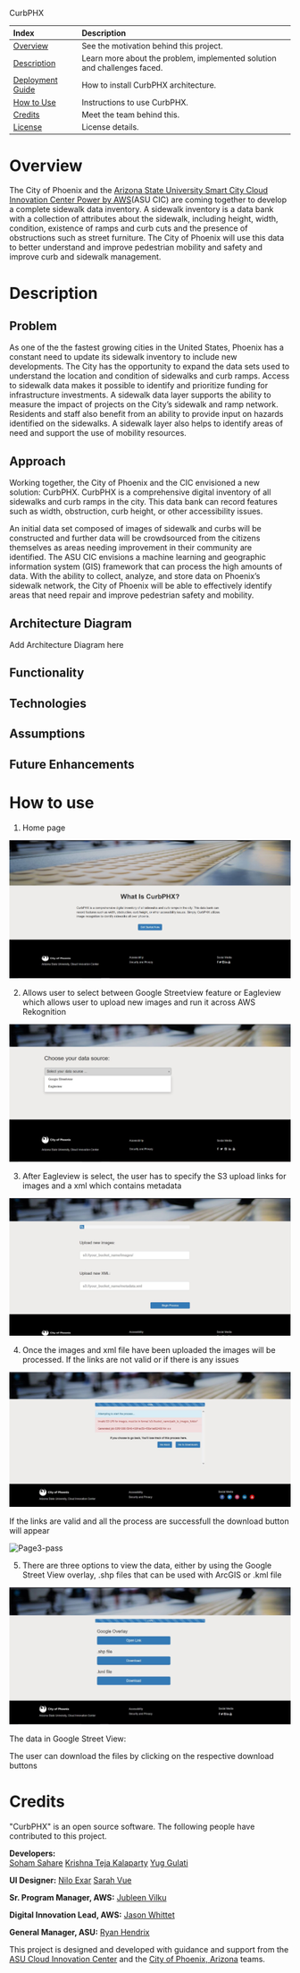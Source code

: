 CurbPHX

|Index| Description|
|:----------------|:-----------|
| [Overview](#overview)         |     See the motivation behind this project.    | 
| [Description](#description)         |     Learn more about the problem, implemented solution and challenges faced.    | 
| [Deployment Guide](#deployment-guide)         |    How to install CurbPHX architecture. |
| [How to Use](#how-to-use)       |     Instructions to use CurbPHX.   |
| [Credits](#credits)      |     Meet the team behind this.     |
| [License](#license)      |     License details.     |



# Overview
The City of Phoenix and the [Arizona State University Smart City Cloud Innovation Center Power by AWS](https://smartchallenges.asu.edu/)(ASU CIC) are coming together to develop a complete sidewalk data inventory. A sidewalk inventory is a data bank with a collection of attributes about the sidewalk, including height, width, condition, existence of ramps and curb cuts and the presence of obstructions such as street furniture. The City of Phoenix will use this data to better understand and improve pedestrian mobility and safety and improve curb and sidewalk management.  


# Description

## Problem
As one of the the fastest growing cities in the United States, Phoenix has a constant need to update its sidewalk inventory to include new developments. The City has the opportunity to expand the data sets used to understand the location and condition of sidewalks and curb ramps. Access to sidewalk data makes it possible to identify and prioritize funding for infrastructure investments. A sidewalk data layer supports the ability to measure the impact of projects on the City’s sidewalk and ramp network. Residents and staff also benefit from an ability to provide input on hazards identified on the sidewalks. A sidewalk layer also helps to identify areas of need and support the use of mobility resources.

## Approach
Working together, the City of Phoenix and the CIC envisioned a new solution: CurbPHX. CurbPHX is a comprehensive digital inventory of all sidewalks and curb ramps in the city. This data bank can record features such as width, obstruction, curb height, or other accessibility issues. 

An initial data set composed of images of sidewalk and curbs will be constructed and further data will be crowdsourced from the citizens themselves as areas needing improvement in their community are identified. The ASU CIC envisions a machine learning and geographic information system (GIS) framework that can process the high amounts of data. With the ability to collect, analyze, and store data on Phoenix’s sidewalk network, the City of Phoenix will be able to effectively identify areas that need repair and improve pedestrian safety and mobility. 

## Architecture Diagram

Add Architecture Diagram here


## Functionality 



## Technologies




## Assumptions





## Future Enhancements






# How to use
1. Home page

![Page1](https://github.com/ASUCICREPO/CurbPHX/blob/main/images/page1.JPG)


2. Allows user to select between Google Streetview feature or Eagleview which allows user to upload new images and run it across AWS Rekognition

![Page2](https://github.com/ASUCICREPO/CurbPHX/blob/main/images/page2.JPG)


3. After Eagleview is select, the user has to specify the S3 upload links for images and a xml which contains metadata 

![Page3](https://github.com/ASUCICREPO/CurbPHX/blob/main/images/page3-Eagleview.JPG)

4. Once the images and xml file have been uploaded the images will be processed.
If the links are not valid or if there is any issues

![Page3-fail](https://github.com/ASUCICREPO/CurbPHX/blob/main/images/page3-fail.JPG)

If the links are valid and all the process are successfull the download button will appear

![Page3-pass](https://github.com/ASUCICREPO/CurbPHX/blob/main/images/page3-pass.JPG)

5. There are three options to view the data, either by using the Google Street View overlay, .shp files that can be used with ArcGIS or .kml file

![Page4](https://github.com/ASUCICREPO/CurbPHX/blob/main/images/page4.JPG)

The data in Google Street View:


The user can download the files by clicking on the respective download buttons

# Credits

"CurbPHX" is an open source software. The following people have contributed to this project.

**Developers:**  
[Soham Sahare](https://www.linkedin.com/in/sohamsahare11/)
[Krishna Teja Kalaparty](https://www.linkedin.com/in/krishna-teja-kalaparty-a073b5195/)
[Yug Gulati](https://www.linkedin.com/in/yug-gulati/)

**UI Designer:** 
[Nilo Exar](https://www.linkedin.com/in/nilo-exar-16a27b146/)
[Sarah Vue](https://www.linkedin.com/in/sarahvue/)

**Sr. Program Manager, AWS:**  [Jubleen Vilku](https://www.linkedin.com/in/jubleen-vilku/)

**Digital Innovation Lead, AWS:** [Jason Whittet](https://www.linkedin.com/in/jasonwhittet/)

**General Manager, ASU:** [Ryan Hendrix](https://www.linkedin.com/in/ryanahendrix/)

This project is designed and developed with guidance and support from the [ASU Cloud Innovation Center](https://smartchallenges.asu.edu/) and the [City of Phoenix, Arizona]() teams. 
